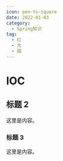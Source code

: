 ```yaml
---
icon: pen-to-square
date: 2022-01-03
category:
  - Spring知识
tag:
  - 红
  - 大
  - 圆
---
```


# IOC

## 标题 2

这里是内容。

### 标题 3

这里是内容。
